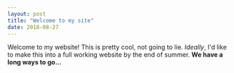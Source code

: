 ```yaml
---
layout: post
title: "Welcome to my site"
date: 2018-08-27
---
```


Welcome to my website!
This is pretty cool, not going to lie. *Ideally*, I'd like to make this into a full working website by the end of summer. 
**We have a long ways to go...**